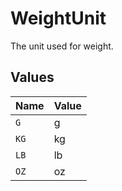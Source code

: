 # WeightUnit

The unit used for weight.


## Values

| Name  | Value |
| ----- | ----- |
| `G`   | g     |
| `KG`  | kg    |
| `LB`  | lb    |
| `OZ`  | oz    |